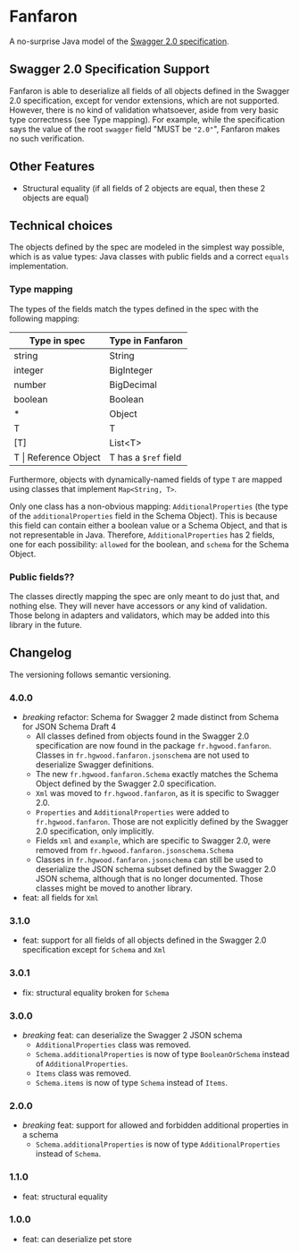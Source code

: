 # Fanfaron

A no-surprise Java model of the [Swagger 2.0 specification](https://github.com/swagger-api/swagger-spec/blob/master/versions/2.0.md).

## Swagger 2.0 Specification Support

Fanfaron is able to deserialize all fields of all objects defined in the Swagger 2.0 specification, except for vendor
extensions, which are not supported. However, there is no kind of validation whatsoever, aside from very basic type
correctness (see Type mapping). For example, while the specification says the value of the root `swagger` field "MUST
be `"2.0"`", Fanfaron makes no such verification.

## Other Features

- Structural equality (if all fields of 2 objects are equal, then these 2 objects are equal) 

## Technical choices

The objects defined by the spec are modeled in the simplest way possible, which is as value types: Java classes with
public fields and a correct `equals` implementation.

### Type mapping

The types of the fields match the types defined in the spec with the following mapping:

Type in spec | Type in Fanfaron
------------ | ----------------
string | String
integer | BigInteger
number | BigDecimal
boolean | Boolean
* | Object
T | T
[T] | List\<T\>
T \| Reference Object | T has a `$ref` field

Furthermore, objects with dynamically-named fields of type `T` are mapped using classes that implement `Map<String, T>`.

Only one class has a non-obvious mapping: `AdditionalProperties` (the type of the `additionalProperties` field in the 
Schema Object). This is because this field can contain either a boolean value or a Schema Object, and that is not
representable in Java. Therefore, `AdditionalProperties` has 2 fields, one for each possibility: `allowed` for the 
boolean, and `schema` for the Schema Object.

### Public fields??

The classes directly mapping the spec are only meant to do just that, and nothing else. They will never have accessors
or any kind of validation. Those belong in adapters and validators, which may be added into this library in the future.

## Changelog

The versioning follows semantic versioning.

### 4.0.0

- *breaking* refactor: Schema for Swagger 2 made distinct from Schema for JSON Schema Draft 4
  - All classes defined from objects found in the Swagger 2.0 specification are now found in the package
  `fr.hgwood.fanfaron`. Classes in `fr.hgwood.fanfaron.jsonschema` are not used to deserialize Swagger definitions.
  - The new `fr.hgwood.fanfaron.Schema` exactly matches the Schema Object defined by the Swagger 2.0 specification.
  - `Xml` was moved to `fr.hgwood.fanfaron`, as it is specific to Swagger 2.0.
  - `Properties` and `AdditionalProperties` were added to `fr.hgwood.fanfaron`. Those are not explicitly defined by
  the Swagger 2.0 specification, only implicitly.
  - Fields `xml` and `example`, which are specific to Swagger 2.0, were removed from `fr.hgwood.fanfaron.jsonschema.Schema`
  - Classes in `fr.hgwood.fanfaron.jsonschema` can still be used to deserialize the JSON schema subset defined by the
  Swagger 2.0 JSON schema, although that is no longer documented. Those classes might be moved to another library.
- feat: all fields for `Xml`

### 3.1.0

- feat: support for all fields of all objects defined in the Swagger 2.0 specification except for `Schema` and `Xml`

### 3.0.1

- fix: structural equality broken for `Schema`

### 3.0.0

- *breaking* feat: can deserialize the Swagger 2 JSON schema
  - `AdditionalProperties` class was removed.
  - `Schema.additionalProperties` is now of type `BooleanOrSchema` instead of `AdditionalProperties`.
  - `Items` class was removed.
  - `Schema.items` is now of type `Schema` instead of `Items`.

### 2.0.0

- *breaking* feat: support for allowed and forbidden additional properties in a schema
  - `Schema.additionalProperties` is now of type `AdditionalProperties` instead of `Schema`.

### 1.1.0

- feat: structural equality

### 1.0.0

- feat: can deserialize pet store
